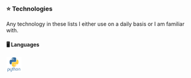 ### ⭐ Technologies
Any technology in these lists I either use on a daily basis or I am familiar with.
<p align="left">
  <h4>🖥 Languages</h4>
  <p align="left">
    <span></span>
    <a href="https://developer.mozilla.org/en-US/docs/Glossary/Python" target="_blank">
        <img 
            src="https://raw.githubusercontent.com/devicons/devicon/master/icons/python/python-original-wordmark.svg" 
            alt="javascript" 
            width="40"
            height="40"
        />
    </a>
</p>